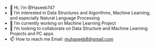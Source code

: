 - 👋 Hi, I’m @Haseeb747
- 👀 I’m interested in Data Structures and Algorithms, Machine Learning, and especially Natural Language Processing
- 🌱 I’m currently working on Machine Learning Project
- 💞️ I’m looking to collaborate on Data Structure and Machine Learning Projects and PC apps
- 📫 How to reach me Email: muhaseeb8@gmail.com

<!---
Haseeb747/Haseeb747 is a ✨ special ✨ repository because its `README.md` (this file) appears on your GitHub profile.
You can click the Preview link to take a look at your changes.
--->
